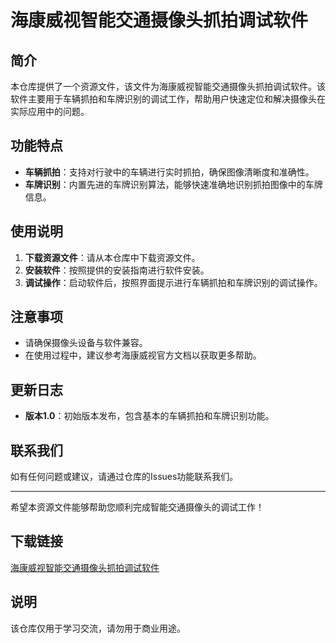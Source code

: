 # 海康威视智能交通摄像头抓拍调试软件

## 简介
本仓库提供了一个资源文件，该文件为海康威视智能交通摄像头抓拍调试软件。该软件主要用于车辆抓拍和车牌识别的调试工作，帮助用户快速定位和解决摄像头在实际应用中的问题。

## 功能特点
- **车辆抓拍**：支持对行驶中的车辆进行实时抓拍，确保图像清晰度和准确性。
- **车牌识别**：内置先进的车牌识别算法，能够快速准确地识别抓拍图像中的车牌信息。

## 使用说明
1. **下载资源文件**：请从本仓库中下载资源文件。
2. **安装软件**：按照提供的安装指南进行软件安装。
3. **调试操作**：启动软件后，按照界面提示进行车辆抓拍和车牌识别的调试操作。

## 注意事项
- 请确保摄像头设备与软件兼容。
- 在使用过程中，建议参考海康威视官方文档以获取更多帮助。

## 更新日志
- **版本1.0**：初始版本发布，包含基本的车辆抓拍和车牌识别功能。

## 联系我们
如有任何问题或建议，请通过仓库的Issues功能联系我们。

---

希望本资源文件能够帮助您顺利完成智能交通摄像头的调试工作！

## 下载链接
[海康威视智能交通摄像头抓拍调试软件](https://pan.quark.cn/s/ef57ead4f40c)

## 说明

该仓库仅用于学习交流，请勿用于商业用途。
